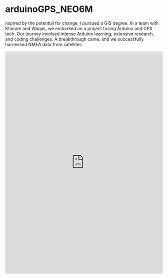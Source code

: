 # arduinoGPS_NEO6M
nspired by the potential for change, I pursued a GIS degree. In a team with Khuram and Waqas, we embarked on a project fusing Arduino and GPS tech. Our journey involved intense Arduino learning, extensive research, and coding challenges. A breakthrough came, and we successfully harnessed NMEA data from satellites.
<iframe src="https://www.linkedin.com/embed/feed/update/urn:li:ugcPost:7115595616944058368" height="710" width="504" frameborder="0" allowfullscreen="" title="Embedded post"></iframe>
